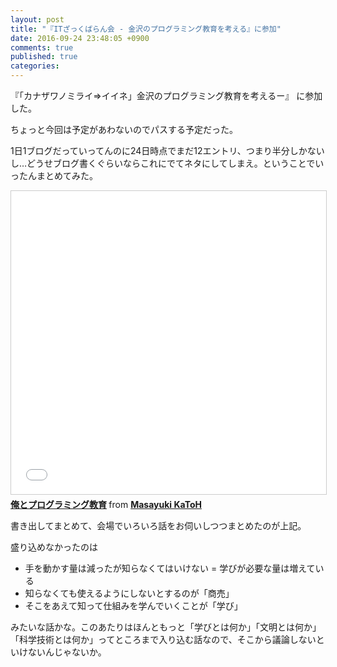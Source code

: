 ```yaml
---
layout: post
title: "『ITざっくばらん会 - 金沢のプログラミング教育を考える』に参加"
date: 2016-09-24 23:48:05 +0900
comments: true
published: true
categories: 
---
```


『「カナザワノミライ⇒イイネ」金沢のプログラミング教育を考えるー』 に参加した。

ちょっと今回は予定があわないのでパスする予定だった。

1日1ブログだっていってんのに24日時点でまだ12エントリ、つまり半分しかないし…どうせブログ書くぐらいならこれにでてネタにしてしまえ。ということでいったんまとめてみた。

<iframe src="//www.slideshare.net/slideshow/embed_code/key/6TUpjPWfBEXovc" width="595" height="485" frameborder="0" marginwidth="0" marginheight="0" scrolling="no" style="border:1px solid #CCC; border-width:1px; margin-bottom:5px; max-width: 100%;" allowfullscreen> </iframe> <div style="margin-bottom:5px"> <strong> <a href="//www.slideshare.net/pharaohkj/ss-66372750" title="俺とプログラミング教育" target="_blank">俺とプログラミング教育</a> </strong> from <strong><a target="_blank" href="//www.slideshare.net/pharaohkj">Masayuki KaToH</a></strong> </div>

書き出してまとめて、会場でいろいろ話をお伺いしつつまとめたのが上記。

盛り込めなかったのは

- 手を動かす量は減ったが知らなくてはいけない = 学びが必要な量は増えている
- 知らなくても使えるようにしないとするのが「商売」
- そこをあえて知って仕組みを学んでいくことが「学び」

みたいな話かな。このあたりはほんともっと「学びとは何か」「文明とは何か」「科学技術とは何か」ってところまで入り込む話なので、そこから議論しないといけないんじゃないか。
